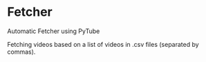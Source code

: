 # Fetcher
Automatic Fetcher using PyTube

Fetching videos based on a list of videos in .csv files (separated by commas).
